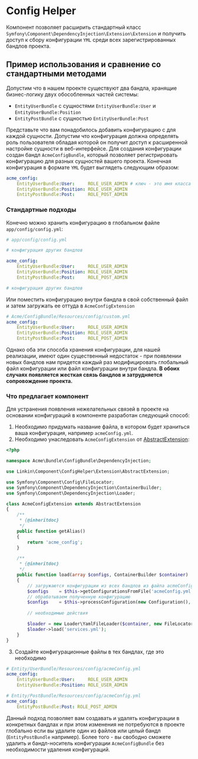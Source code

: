 Config Helper
=============

Компонент позволяет расширить стандартный класс `Symfony\Component\DependencyInjection\Extension\Extension` и получить
доступ к сбору конфигурации `YML` среди всех зарегистрированных бандлов проекта.

Пример использования и сравнение со стандартными методами
---------------------------------------------------------

Допустим что в нашем проекте существуют два бандла, хранящие бизнес-логику двух обособленных частей системы:
 * `EntityUserBundle` с сущностями `EntityUserBundle:User` и `EntityUserBundle:Position`
 * `EntityPostBundle` с сущностью `EntityUserBundle:Post`

Представьте что вам понадобилось добавить конфигурацию с для каждой сущности. Допустим что конфигурация должна
определять роль пользователя обладая которой он получит доступ к расширенной настройке сущности в веб-интерфейсе.
Для создания конфигурации создан бандл `AcmeConfigBundle`, который позволяет регистрировать конфигурацию для разных
сущностей вашего проекта. Конечная конфигурация в формате `YML` будет выглядеть следующим образом:

``` yml
acme_config:
    EntityUserBundle:User:     ROLE_USER_ADMIN # ключ - это имя класса сущности, а значение - роль
    EntityUserBundle:Position: ROLE_USER_ADMIN
    EntityPostBundle:Post:     ROLE_POST_ADMIN
```

### Стандартные подходы

Конечно можно хранить конфигурацию в глобальном файле `app/config/config.yml`:

``` yml
# app/config/config.yml

# конфигурация других бандлов

acme_config:
    EntityUserBundle:User:     ROLE_USER_ADMIN
    EntityUserBundle:Position: ROLE_USER_ADMIN
    EntityPostBundle:Post:     ROLE_POST_ADMIN

# конфигурация других бандлов

```

Или поместить конфигурацию внутри бандла в свой собственный файл и затем загружать ее оттуда в `AcmeConfigExtension`

``` yml
# Acme/ConfigBundle/Resources/config/custom.yml
acme_config:
    EntityUserBundle:User:     ROLE_USER_ADMIN
    EntityUserBundle:Position: ROLE_USER_ADMIN
    EntityPostBundle:Post:     ROLE_POST_ADMIN
```

Однако оба эти способа хранения конфигурации, для нашей реализации, имеют один существенный недостаток - при появлении
новых бандлов нам придется каждый раз модифицировать глобальный файл конфигурации или файл конфигурации внутри бандла.
**В обоих случаях появляется жесткая связь бандлов и затрудняется сопровождение проекта.**

### Что предлагает компонент

Для устранения появления нежелательных связей в проекте на основании конфигураций в компоненте разработан следующий
способ:

1. Необходимо придумать название файла, в котором будет храниться ваша конфигурация, например `acmeConfig.yml`.
2. Необходимо унаследовать `AcmeConfigExtension` от [AbstractExtension](../Extension/AbstractExtension.php):
``` php
<?php

namespace Acme\Bundle\ConfigBundle\DependencyInjection;

use Linkin\Component\ConfigHelper\Extension\AbstractExtension;

use Symfony\Component\Config\FileLocator;
use Symfony\Component\DependencyInjection\ContainerBuilder;
use Symfony\Component\DependencyInjection\Loader;

class AcmeConfigExtension extends AbstractExtension
{
    /**
     * {@inheritdoc}
     */
    public function getAlias()
    {
        return 'acme_config';
    }

    /**
     * {@inheritdoc}
     */
    public function load(array $configs, ContainerBuilder $container)
    {
        // загружаются конфигурации из всех бандлов из файла acmeConfig.yml
        $configs    = $this->getConfigurationsFromFile('acmeConfig.yml', $container);
        // обрабатываем полученную конфигурацию
        $configs    = $this->processConfiguration(new Configuration(), $configs);
        
        // необходимые действия

        $loader = new Loader\YamlFileLoader($container, new FileLocator(__DIR__ . '/../Resources/config'));
        $loader->load('services.yml');
    }
}
```
3. Создайте конфигурационные файлы в тех бандлах, где это необходимо
``` yml
# Entity/UserBundle/Resources/config/acmeConfig.yml
acme_config:
    EntityUserBundle:User:     ROLE_USER_ADMIN
    EntityUserBundle:Position: ROLE_USER_ADMIN
```
``` yml
# Entity/PostBundle/Resources/config/acmeConfig.yml
acme_config:
    EntityPostBundle:Post: ROLE_POST_ADMIN
```

Данный подход позволяет вам создавать и удалять конфигурации в конкретных бандлах и при этом изменения не потребуются в
проекте глобально если вы удалите один из файлов или целый бандл (`EntityPostBundle` например).
Более того - вы свободно сможете удалить и бандл-носитель конфигурации `AcmeConfigBundle` без необходимости удаления
конфигураций.
